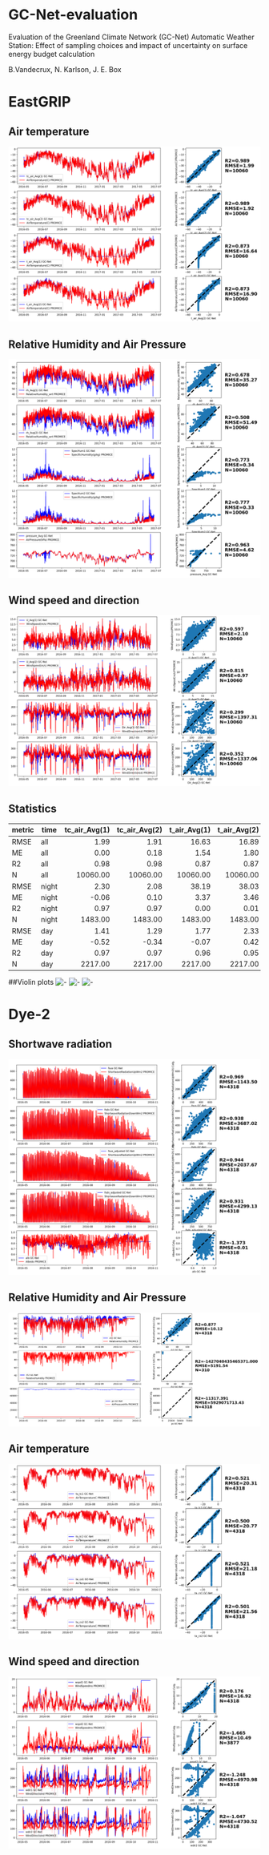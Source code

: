 # GC-Net-evaluation

Evaluation of the Greenland Climate Network (GC-Net) Automatic Weather Station: 
Effect of sampling choices and impact of uncertainty on surface energy budget calculation

B.Vandecrux, N. Karlson, J. E. Box

 

# EastGRIP
## Air temperature
![-](Output/EGP_temp.png)
## Relative Humidity and Air Pressure
![-](Output/EGP_rh_pres.png)
## Wind speed and direction
![-](Output/EGP_wind.png)
## Statistics
|metric|time |tc_air_Avg(1)|tc_air_Avg(2)|t_air_Avg(1)|t_air_Avg(2)|rh_Avg(1)|rh_Avg(2)|SpecificHumidity(g/kg)|pressure_Avg|U_Avg(1)|U_Avg(2)|Dir_Avg(1)|Dir_Avg(2)|
|------|-----|------------:|------------:|-----------:|-----------:|--------:|--------:|---------------------:|-----------:|-------:|-------:|---------:|---------:|
|RMSE  |all  |         1.99|         1.91|       16.63|       16.89|    35.26|    51.49|                  0.01|        4.62|    2.10|    0.97|   1397.31|   1337.06|
|ME    |all  |         0.00|         0.18|        1.54|        1.80|    -4.77|    -6.33|                  0.10|       -0.15|   -0.40|    0.04|    -17.08|    -17.76|
|R2    |all  |         0.98|         0.98|        0.87|        0.87|     0.67|     0.50|                  0.97|        0.96|    0.59|    0.81|      0.29|      0.35|
|N     |all  |     10060.00|     10060.00|    10060.00|    10060.00| 10060.00| 10060.00|              10060.00|    10060.00|10060.00|10060.00|  10060.00|  10060.00|
|RMSE  |night|         2.30|         2.08|       38.19|       38.03|    41.52|    50.64|                  0.00|        3.47|    3.01|    1.34|    947.46|    949.96|
|ME    |night|        -0.06|         0.10|        3.37|        3.46|    -5.98|    -6.73|                  0.05|        0.47|   -0.51|   -0.02|    -18.13|    -17.75|
|R2    |night|         0.97|         0.97|        0.00|        0.01|     0.59|     0.50|                  0.91|        0.96|    0.48|    0.77|      0.55|      0.54|
|N     |night|      1483.00|      1483.00|     1483.00|     1483.00|  1483.00|  1483.00|               1483.00|     1483.00| 1483.00| 1483.00|   1483.00|   1483.00|
|RMSE  |day  |         1.41|         1.29|        1.77|        2.33|    33.41|    60.18|                  0.02|       10.42|    1.20|    0.62|   1858.82|   1799.55|
|ME    |day  |        -0.52|        -0.34|       -0.07|        0.42|    -2.84|    -5.96|                  0.15|       -0.74|   -0.25|    0.08|    -15.97|    -17.42|
|R2    |day  |         0.97|         0.97|        0.96|        0.95|     0.03|    -0.42|                  0.96|        0.77|    0.69|    0.84|      0.17|      0.25|
|N     |day  |      2217.00|      2217.00|     2217.00|     2217.00|  2217.00|  2217.00|               2217.00|     2217.00| 2217.00| 2217.00|   2217.00|   2217.00|


##Violin plots
![-](Output/EGP_temp_violin..png)
![-](Output/EGP_rh_pres_violin..png)
![-](Output/EGP_wind_violin..png)



# Dye-2
## Shortwave radiation
![-](Output/dye-2_SWrad.png)
## Relative Humidity and Air Pressure
![-](Output/dye-2_rh_pres.png)
## Air temperature
![-](Output/dye-2_temp.png)
## Wind speed and direction
![-](Output/dye-2_wind.png)
